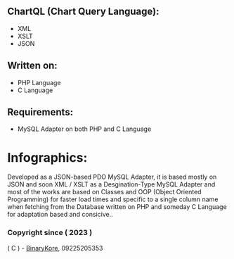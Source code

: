 ## ChartQL (Chart Query Language):

* XML
* XSLT
* JSON

## Written on:

* PHP Language
* C Language

## Requirements:

* MySQL Adapter on both PHP and C Language

# Infographics:

Developed as a JSON-based PDO MySQL Adapter, it is based mostly on JSON and soon XML / XSLT as a Desgination-Type MySQL Adapter and most of the works are based on Classes and OOP (Object Oriented Programming) for faster load times and specific to a single column name when fetching from the Database written on PHP and someday C Language for adaptation based and consicive..


### Copyright since ( 2023 )
( C ) - [BinaryKore](https://github.com/binarykore), 09225205353
